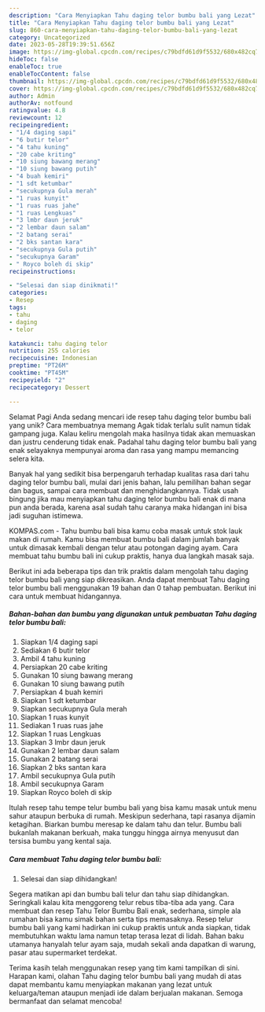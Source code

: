 ```yaml
---
description: "Cara Menyiapkan Tahu daging telor bumbu bali yang Lezat"
title: "Cara Menyiapkan Tahu daging telor bumbu bali yang Lezat"
slug: 860-cara-menyiapkan-tahu-daging-telor-bumbu-bali-yang-lezat
category: Uncategorized
date: 2023-05-28T19:39:51.656Z
image: https://img-global.cpcdn.com/recipes/c79bdfd61d9f5532/680x482cq70/tahu-daging-telor-bumbu-bali-foto-resep-utama.jpg
hideToc: false
enableToc: true
enableTocContent: false
thumbnail: https://img-global.cpcdn.com/recipes/c79bdfd61d9f5532/680x482cq70/tahu-daging-telor-bumbu-bali-foto-resep-utama.jpg
cover: https://img-global.cpcdn.com/recipes/c79bdfd61d9f5532/680x482cq70/tahu-daging-telor-bumbu-bali-foto-resep-utama.jpg
author: Admin
authorAv: notfound
ratingvalue: 4.8
reviewcount: 12
recipeingredient:
- "1/4 daging sapi"
- "6 butir telor"
- "4 tahu kuning"
- "20 cabe kriting"
- "10 siung bawang merang"
- "10 siung bawang putih"
- "4 buah kemiri"
- "1 sdt ketumbar"
- "secukupnya Gula merah"
- "1 ruas kunyit"
- "1 ruas ruas jahe"
- "1 ruas Lengkuas"
- "3 lmbr daun jeruk"
- "2 lembar daun salam"
- "2 batang serai"
- "2 bks santan kara"
- "secukupnya Gula putih"
- "secukupnya Garam"
- " Royco boleh di skip"
recipeinstructions:

- "Selesai dan siap dinikmati!"
categories:
- Resep
tags:
- tahu
- daging
- telor

katakunci: tahu daging telor 
nutrition: 255 calories
recipecuisine: Indonesian
preptime: "PT26M"
cooktime: "PT45M"
recipeyield: "2"
recipecategory: Dessert

---
```



Selamat Pagi Anda sedang mencari ide resep tahu daging telor bumbu bali yang unik? Cara membuatnya memang Agak tidak terlalu sulit namun tidak gampang juga. Kalau keliru mengolah maka hasilnya tidak akan memuaskan dan justru cenderung tidak enak. Padahal tahu daging telor bumbu bali yang enak selayaknya mempunyai aroma dan rasa yang mampu memancing selera kita.


Banyak hal yang sedikit bisa berpengaruh terhadap kualitas rasa dari tahu daging telor bumbu bali, mulai dari jenis bahan, lalu pemilihan bahan segar dan bagus, sampai cara membuat dan menghidangkannya. Tidak usah bingung jika mau menyiapkan tahu daging telor bumbu bali enak di mana pun anda berada, karena asal sudah tahu caranya maka hidangan ini bisa jadi suguhan istimewa.

KOMPAS.com - Tahu bumbu bali bisa kamu coba masak untuk stok lauk makan di rumah. Kamu bisa membuat bumbu bali dalam jumlah banyak untuk dimasak kembali dengan telur atau potongan daging ayam. Cara membuat tahu bumbu bali ini cukup praktis, hanya dua langkah masak saja.


Berikut ini ada beberapa tips dan trik praktis dalam mengolah tahu daging telor bumbu bali yang siap dikreasikan. Anda dapat membuat Tahu daging telor bumbu bali menggunakan 19 bahan dan 0 tahap pembuatan. Berikut ini cara untuk membuat hidangannya.

<!--inarticleads1-->

##### Bahan-bahan dan bumbu yang digunakan untuk pembuatan Tahu daging telor bumbu bali:

1. Siapkan 1/4 daging sapi
1. Sediakan 6 butir telor
1. Ambil 4 tahu kuning
1. Persiapkan 20 cabe kriting
1. Gunakan 10 siung bawang merang
1. Gunakan 10 siung bawang putih
1. Persiapkan 4 buah kemiri
1. Siapkan 1 sdt ketumbar
1. Siapkan secukupnya Gula merah
1. Siapkan 1 ruas kunyit
1. Sediakan 1 ruas ruas jahe
1. Siapkan 1 ruas Lengkuas
1. Siapkan 3 lmbr daun jeruk
1. Gunakan 2 lembar daun salam
1. Gunakan 2 batang serai
1. Siapkan 2 bks santan kara
1. Ambil secukupnya Gula putih
1. Ambil secukupnya Garam
1. Siapkan  Royco boleh di skip


Itulah resep tahu tempe telur bumbu bali yang bisa kamu masak untuk menu sahur ataupun berbuka di rumah. Meskipun sederhana, tapi rasanya dijamin ketagihan. Biarkan bumbu meresap ke dalam tahu dan telur. Bumbu bali bukanlah makanan berkuah, maka tunggu hingga airnya menyusut dan tersisa bumbu yang kental saja. 

<!--inarticleads2-->

##### Cara membuat Tahu daging telor bumbu bali:


1. Selesai dan siap dihidangkan!

Segera matikan api dan bumbu bali telur dan tahu siap dihidangkan. Seringkali kalau kita menggoreng telur rebus tiba-tiba ada yang. Cara membuat dan resep Tahu Telor Bumbu Bali enak, sederhana, simple ala rumahan bisa kamu simak bahan serta tips memasaknya. Resep telur bumbu bali yang kami hadirkan ini cukup praktis untuk anda siapkan, tidak membutuhkan waktu lama namun tetap terasa lezat di lidah. Bahan baku utamanya hanyalah telur ayam saja, mudah sekali anda dapatkan di warung, pasar atau supermarket terdekat. 

Terima kasih telah menggunakan resep yang tim kami tampilkan di sini. Harapan kami, olahan Tahu daging telor bumbu bali yang mudah di atas dapat membantu kamu menyiapkan makanan yang lezat untuk keluarga/teman ataupun menjadi ide dalam berjualan makanan. Semoga bermanfaat dan selamat mencoba!
